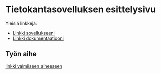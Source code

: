 # Tietokantasovelluksen esittelysivu

Yleisiä linkkejä:

* [Linkki sovellukseeni](jarmokal.users.cs.helsinki.fi/poll)
* [Linkki dokumentaatiooni](https://github.com/JarmoKallio/Tsoha-Bootstrap/blob/master/doc/dokumentaatio.pdf)

## Työn aihe

[linkki valmiiseen aiheeseen](http://advancedkittenry.github.io/suunnittelu_ja_tyoymparisto/aiheet/Kurssikysely.html)
